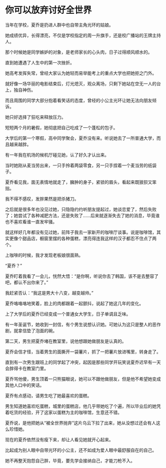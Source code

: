 # 你可以放弃讨好全世界

当年在学校，夏乔是扔进人群中也自带主角光环的姑娘。 

她成绩优异，长得漂亮，不仅是学校指定的周一升旗手，还是校广播站的王牌主持人。 

那个时候她是同学嫉妒的对象，是老师家长的心头肉，日子过得顺风顺水的。 

直到她遭遇了人生中的第一次挫折。 

她高考发挥失常，曾经大家认为她轻而易举能考上的重点大学也把她拒之门外。 

就好像一场华丽的电影结束后，灯光熄灭，观众离场，只剩下她站在空无一人的台上，独自神伤。 

而且周围的同学大部分抱着看笑话的态度，曾经的小公主光环让她无法向朋友倾诉。 

她只好选择了狂吃来释放压力。 

短短两个月的暑假，她彻底把自己吃成了一个蓬松的包子。 

大学后的第一个寒假，高中同学聚会，夏乔没有来。听说她去了一所普通大学，而且越来越胖。 

有一年我在机场的候机厅碰见她，认了好久才认出来。 

当时她刚从麦当劳出来，一只手拎着两袋零食，另一只手捏着一个麦当劳的纸袋子。 

夏乔看见我，面无表情地就走了，臃肿的身子，紧锁的眉头，看起来既狼狈又笨拙。 

我不得不感叹，发胖果然是把杀猪刀。 

之后就是很多年也没见过她，只隐隐约约听朋友提起过，她谈恋爱了，然后失败了；她尝试了各种减肥方法，还是失败了……后来就逐渐失去了她的消息，毕竟谁也不喜欢看谁一直发牢骚。 

就这样好几年都没有见过她，前阵子我去一家新开的咖啡厅谈事。说是咖啡馆，其实更像个甜品店，橱窗里摆的各种蛋糕，漂亮得连我这样的汉子都忍不住点了两个。 

上咖啡的时候，我才发现老板娘很面熟。 

“夏乔？” 

夏乔盯着我看了一会儿，恍然大悟：“是你啊，听说你去了韩国，该不是去整容了吧，都认不出你来了。” 

我赶紧否认：“我这是男大十八变，越变越帅。” 

夏乔咯咯咯地笑着，脸上的肉都跟着一起颤抖，说起了她这几年的变化。 

上了大学后的夏乔已经变成一个普通女大学生，日子单调且乏味。 

有一年圣诞节，她收到一封信，有个男生说想认识她。可她认为这只是整人的恶作剧，就拿信垫了泡面的碗。 

第二天，男生把夏乔堵在教室里，说他想跟她做朋友是认真的。 

夏乔会信才怪，当着男生的面撕开一袋薯片，抓了一把薯片放进嘴里，转身走了。 

直到有一次男生跟班上的同学起了冲突，起因是那些同学开玩笑说夏乔迟早有一天会胖得卡在教室门里。 

夏乔骂他傻，男生顶着一只熊猫眼说，她可以不跟他做朋友，但是他不希望她变成其他人口中的笑话。 

夏乔有点感动，请男生吃了她最喜欢的蛋糕。 

男生知道她喜欢吃蛋糕，城里的蛋糕店，他几乎带她吃了个遍，所以毕业后的她凭着吃货的经验，开了这家以蛋糕为主的咖啡馆，生意还不错。 

夏乔说，是他把她从“被全世界抛弃”这片乌云下拉了出来，她从没想过还会有人这么珍惜她。 

现在的夏乔依然没有瘦下来，却让人看见她就开心起来。 

比起成为别人眼中自带光环的小公主，还不如成为爱人眼中最舒服自在的自己。 

她不再整天抱怨自己胖，毕竟，要先学会接纳自己，才能刀枪不入。